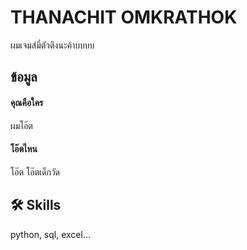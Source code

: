 # THANACHIT OMKRATHOK

ผมเจมส์มี่ตัวตึงนะค้าบบบบ


## ข้อมูล

#### คุณคือใคร

ผมโอ๊ต

#### โอ๊ตไหน

โอ๊ต โอ๊ตเด็กวัด


## 🛠 Skills
python, sql, excel...

